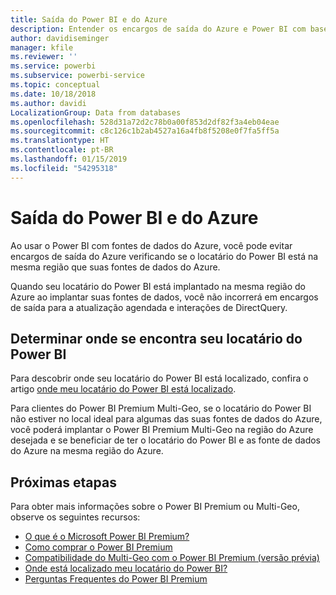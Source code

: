 ```yaml
---
title: Saída do Power BI e do Azure
description: Entender os encargos de saída do Azure e Power BI com base no local do locatário e o Power BI Premium
author: davidiseminger
manager: kfile
ms.reviewer: ''
ms.service: powerbi
ms.subservice: powerbi-service
ms.topic: conceptual
ms.date: 10/18/2018
ms.author: davidi
LocalizationGroup: Data from databases
ms.openlocfilehash: 528d31a72d2c78b0a00f853d2df82f3a4eb04eae
ms.sourcegitcommit: c8c126c1b2ab4527a16a4fb8f5208e0f7fa5ff5a
ms.translationtype: HT
ms.contentlocale: pt-BR
ms.lasthandoff: 01/15/2019
ms.locfileid: "54295318"
---
```

# <a name="power-bi-and-azure-egress"></a>Saída do Power BI e do Azure

Ao usar o Power BI com fontes de dados do Azure, você pode evitar encargos de saída do Azure verificando se o locatário do Power BI está na mesma região que suas fontes de dados do Azure.

Quando seu locatário do Power BI está implantado na mesma região do Azure ao implantar suas fontes de dados, você não incorrerá em encargos de saída para a atualização agendada e interações de DirectQuery. 

## <a name="determining-where-your-power-bi-tenant-is-located"></a>Determinar onde se encontra seu locatário do Power BI

Para descobrir onde seu locatário do Power BI está localizado, confira o artigo [onde meu locatário do Power BI está localizado](service-admin-where-is-my-tenant-located.md).

Para clientes do Power BI Premium Multi-Geo, se o locatário do Power BI não estiver no local ideal para algumas das suas fontes de dados do Azure, você poderá implantar o Power BI Premium Multi-Geo na região do Azure desejada e se beneficiar de ter o locatário do Power BI e as fonte de dados do Azure na mesma região do Azure.

## <a name="next-steps"></a>Próximas etapas

Para obter mais informações sobre o Power BI Premium ou Multi-Geo, observe os seguintes recursos:

* [O que é o Microsoft Power BI Premium?](service-premium.md)
* [Como comprar o Power BI Premium](service-admin-premium-purchase.md)
* [Compatibilidade do Multi-Geo com o Power BI Premium (versão prévia)](service-admin-premium-multi-geo.md)
* [Onde está localizado meu locatário do Power BI?](service-admin-where-is-my-tenant-located.md)
* [Perguntas Frequentes do Power BI Premium](service-premium-faq.md)


